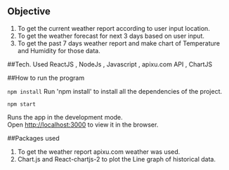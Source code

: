 ## Objective

1. To get the current weather report according to user input location.
2. To get the weather forecast for next 3 days based on user input.
3. To get the past 7 days weather report and make chart of Temperature and Humidity for those data.

##Tech. Used
ReactJS , NodeJs , Javascript , apixu.com API , ChartJS 


##How to run the program

 `npm install`
 Run 'npm install' to install all the dependencies of the project. 

 `npm start`

Runs the app in the development mode.<br>
Open [http://localhost:3000](http://localhost:3000) to view it in the browser.

##Packages used

1. To get the weather report apixu.com weather was used.
2. Chart.js and React-chartjs-2 to plot the Line graph of historical data.

